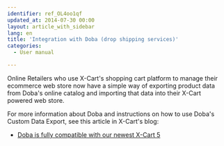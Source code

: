```yaml
---
identifier: ref_OL4oo1qf
updated_at: 2014-07-30 00:00
layout: article_with_sidebar
lang: en
title: 'Integration with Doba (drop shipping services)'
categories:
  - User manual

---
```



Online Retailers who use X-Cart's shopping cart platform to manage their ecommerce web store now have a simple way of exporting product data from Doba's online catalog and importing that data into their X-Cart powered web store.

For more information about Doba and instructions on how to use Doba's Custom Data Export, see this article in X-Cart's blog:

*   [Doba is fully compatible with our newest X-Cart 5](http://blog.x-cart.com/doba-compatible-with-xcart-5.html)